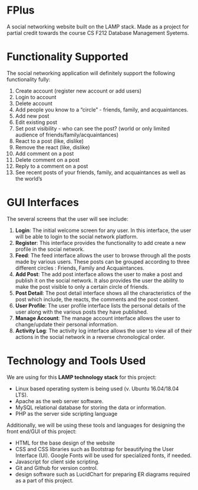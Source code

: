 # FPlus

A social networking website built on the LAMP stack. Made as a project for partial credit towards the course CS F212 Database Management Syetems. 

# Functionality Supported
The social networking application will definitely support the following functionality fully:
1. Create account (register new account or add users)
2. Login to account
3. Delete account
4. Add people you know to a “circle” - friends, family, and acquaintances.
5. Add new post
6. Edit existing post
7. Set post visibility - who can see the post? (world or only limited audience of friends/family/acquaintances)
8. React to a post (like, dislike)
9. Remove the react (like, dislike)
10. Add comment on a post
11. Delete comment on a post
12. Reply to a comment on a post
13. See recent posts of your friends, family, and acquaintances as well as the world’s

# GUI Interfaces

The several screens that the user will see include:

1. **Login**: The initial welcome screen for any user. In this interface, the user will be able to login to the social network platform.
2. **Register**: This interface provides the functionality to add create a new profile in the social network.
3. **Feed**: The feed interface allows the user to browse through all the posts made by various users. These posts can be grouped according to three different circles : Friends, Family and Acquaintances.
4. **Add Post**: The add post interface allows the user to make a post and publish it on the social network. It also provides the user the ability to make the post visible to only a certain circle of friends.
5. **Post Detail**: The post detail interface shows all the characteristics of the post which include, the reacts, the comments and the post content.
6. **User Profile**: The user profile interface lists the personal details of the user along with the various posts they have published.
7. **Manage Account**: The manage account interface allows the user to change/update their personal information.
8. **Activity Log**: The activity log interface allows the user to view all of their actions in the social network in a reverse chronological order. 

# Technology and Tools Used
We are using for this **LAMP technology stack** for this project:

* Linux based operating system is being used (v. Ubuntu 16.04/18.04 LTS). 
* Apache as the web server software.
* MySQL relational database for storing the data or information.
* PHP as the server side scripting language

Additionally, we will be using these tools and languages for designing the front end/GUI of this project:
* HTML for the base design of the website
* CSS and CSS libraries such as Bootstrap for beautifying the User Interface (UI). Google Fonts will be used for specialized fonts, if needed.
* Javascript for client side scripting.
* Git and Github for version control. 
* design software such as LucidChart for preparing ER diagrams required as a part of this project. 

